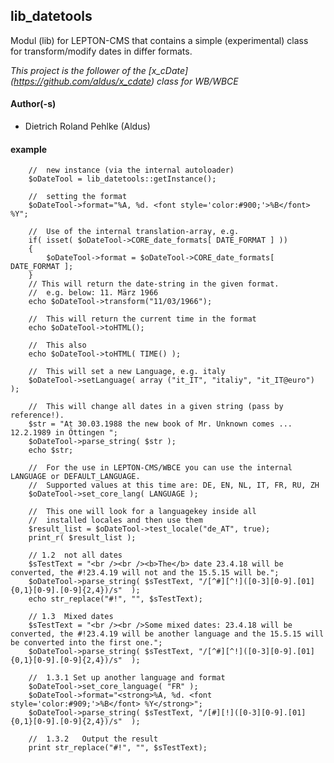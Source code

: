 ## lib_datetools

Modul (lib) for LEPTON-CMS that contains a simple (experimental) class  
for transform/modify dates in differ formats.

*This project is the follower of the [x_cDate] (https://github.com/aldus/x_cdate) class for WB/WBCE*

 
#### Author(-s)
- Dietrich Roland Pehlke (Aldus)

#### example

		//	new instance (via the internal autoloader)
		$oDateTool = lib_datetools::getInstance();

		//	setting the format
		$oDateTool->format="%A, %d. <font style='color:#900;'>%B</font> %Y";

		//	Use of the internal translation-array, e.g.
		if( isset( $oDateTool->CORE_date_formats[ DATE_FORMAT ] ))
		{
			$oDateTool->format = $oDateTool->CORE_date_formats[ DATE_FORMAT ];
		}
		// This will return the date-string in the given format.
		//	e.g. below: 11. März 1966
		echo $oDateTool->transform("11/03/1966");

		// 	This will return the current time in the format
		echo $oDateTool->toHTML();

		//	This also
		echo $oDateTool->toHTML( TIME() );

		//	This will set a new Language, e.g. italy
		$oDateTool->setLanguage( array ("it_IT", "italiy", "it_IT@euro") );

		//	This will change all dates in a given string (pass by reference!).
		$str = "At 30.03.1988 the new book of Mr. Unknown comes ... 12.2.1989 in Öttingen ";
		$oDateTool->parse_string( $str );
		echo $str;
			
		//	For the use in LEPTON-CMS/WBCE you can use the internal LANGUAGE or DEFAULT_LANGUAGE.
		//	Supported values at this time are: DE, EN, NL, IT, FR, RU, ZH
		$oDateTool->set_core_lang( LANGUAGE );

		//	This one will look for a languagekey inside all
		//	installed locales and then use them
		$result_list = $oDateTool->test_locale("de_AT", true);
		print_r( $result_list );

		// 1.2	not all dates
		$sTestText = "<br /><br /><b>The</b> date 23.4.18 will be converted, the #!23.4.19 will not and the 15.5.15 will be.";
		$oDateTool->parse_string( $sTestText, "/[^#][^!]([0-3][0-9].[01]{0,1}[0-9].[0-9]{2,4})/s"  );
		echo str_replace("#!", "", $sTestText);

		// 1.3	Mixed dates
		$sTestText = "<br /><br />Some mixed dates: 23.4.18 will be converted, the #!23.4.19 will be another language and the 15.5.15 will be converted into the first one.";
		$oDateTool->parse_string( $sTestText, "/[^#][^!]([0-3][0-9].[01]{0,1}[0-9].[0-9]{2,4})/s"  );

		//	1.3.1 Set up another language and format 
		$oDateTool->set_core_language( "FR" );
		$oDateTool->format="<strong>%A, %d. <font style='color:#909;'>%B</font> %Y</strong>";
		$oDateTool->parse_string( $sTestText, "/[#][!]([0-3][0-9].[01]{0,1}[0-9].[0-9]{2,4})/s"  );

		//	1.3.2	Output the result
		print str_replace("#!", "", $sTestText);

